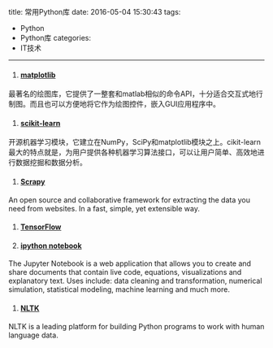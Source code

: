 title: 常用Python库
date: 2016-05-04 15:30:43
tags:
- Python
- Python库
categories:
- IT技术
---
1. #### [matplotlib](http://matplotlib.org/) 
最著名的绘图库，它提供了一整套和matlab相似的命令API，十分适合交互式地行制图。而且也可以方便地将它作为绘图控件，嵌入GUI应用程序中。
1. #### [scikit-learn](http://scikit-learn.org/stable/) 
开源机器学习模块，它建立在NumPy，SciPy和matplotlib模块之上。cikit-learn最大的特点就是，为用户提供各种机器学习算法接口，可以让用户简单、高效地进行数据挖掘和数据分析。
1. #### [Scrapy](http://scrapy.org/) 
An open source and collaborative framework for extracting the data you need from websites.
In a fast, simple, yet extensible way.
1. #### [TensorFlow](http://tensorflow.org/) 
1. #### [ipython notebook](http://jupyter.org/)
The Jupyter Notebook is a web application that allows you to create and share documents that contain live code, equations, visualizations and explanatory text. Uses include: data cleaning and transformation, numerical simulation, statistical modeling, machine learning and much more.
1. #### [NLTK](http://www.nltk.org/) 
NLTK is a leading platform for building Python programs to work with human language data.
